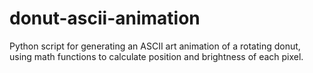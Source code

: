 # donut-ascii-animation
Python script for generating an ASCII art animation of a rotating donut, using math functions to calculate position and brightness of each pixel.
